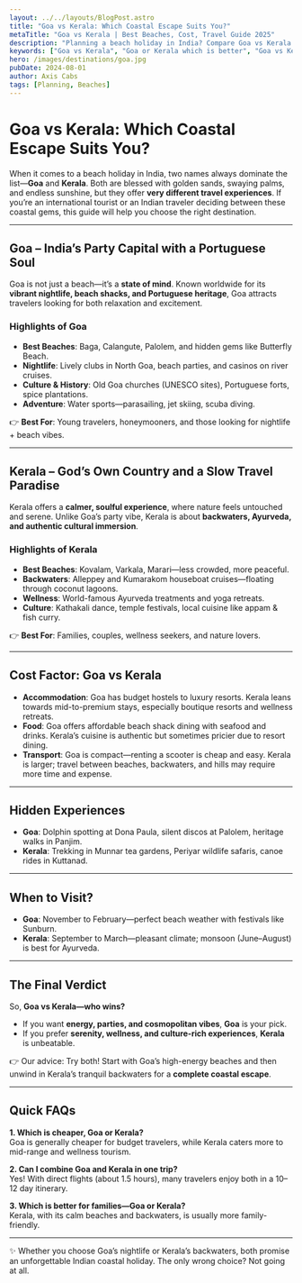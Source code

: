 ```yaml
---
layout: ../../layouts/BlogPost.astro
title: "Goa vs Kerala: Which Coastal Escape Suits You?"
metaTitle: "Goa vs Kerala | Best Beaches, Cost, Travel Guide 2025"
description: "Planning a beach holiday in India? Compare Goa vs Kerala – beaches, nightlife, backwaters, culture, costs & best time to visit. Find out which coastal escape suits you in 2025."
keywords: ["Goa vs Kerala", "Goa or Kerala which is better", "Goa vs Kerala cost", "best beaches in Goa vs Kerala", "Goa vs Kerala for honeymoon", "Goa vs Kerala tourism 2025"]
hero: /images/destinations/goa.jpg
pubDate: 2024-08-01
author: Axis Cabs
tags: [Planning, Beaches]
---
```


# Goa vs Kerala: Which Coastal Escape Suits You?

When it comes to a beach holiday in India, two names always dominate the list—**Goa** and **Kerala**. Both are blessed with golden sands, swaying palms, and endless sunshine, but they offer **very different travel experiences**. If you’re an international tourist or an Indian traveler deciding between these coastal gems, this guide will help you choose the right destination.

---

## Goa – India’s Party Capital with a Portuguese Soul
Goa is not just a beach—it’s a **state of mind**. Known worldwide for its **vibrant nightlife, beach shacks, and Portuguese heritage**, Goa attracts travelers looking for both relaxation and excitement.

### Highlights of Goa
- **Best Beaches**: Baga, Calangute, Palolem, and hidden gems like Butterfly Beach.  
- **Nightlife**: Lively clubs in North Goa, beach parties, and casinos on river cruises.  
- **Culture & History**: Old Goa churches (UNESCO sites), Portuguese forts, spice plantations.  
- **Adventure**: Water sports—parasailing, jet skiing, scuba diving.  

👉 **Best For**: Young travelers, honeymooners, and those looking for nightlife + beach vibes.

---

## Kerala – God’s Own Country and a Slow Travel Paradise
Kerala offers a **calmer, soulful experience**, where nature feels untouched and serene. Unlike Goa’s party vibe, Kerala is about **backwaters, Ayurveda, and authentic cultural immersion**.

### Highlights of Kerala
- **Best Beaches**: Kovalam, Varkala, Marari—less crowded, more peaceful.  
- **Backwaters**: Alleppey and Kumarakom houseboat cruises—floating through coconut lagoons.  
- **Wellness**: World-famous Ayurveda treatments and yoga retreats.  
- **Culture**: Kathakali dance, temple festivals, local cuisine like appam & fish curry.  

👉 **Best For**: Families, couples, wellness seekers, and nature lovers.

---

## Cost Factor: Goa vs Kerala
- **Accommodation**: Goa has budget hostels to luxury resorts. Kerala leans towards mid-to-premium stays, especially boutique resorts and wellness retreats.  
- **Food**: Goa offers affordable beach shack dining with seafood and drinks. Kerala’s cuisine is authentic but sometimes pricier due to resort dining.  
- **Transport**: Goa is compact—renting a scooter is cheap and easy. Kerala is larger; travel between beaches, backwaters, and hills may require more time and expense.  

---

## Hidden Experiences
- **Goa**: Dolphin spotting at Dona Paula, silent discos at Palolem, heritage walks in Panjim.  
- **Kerala**: Trekking in Munnar tea gardens, Periyar wildlife safaris, canoe rides in Kuttanad.  

---

## When to Visit?
- **Goa**: November to February—perfect beach weather with festivals like Sunburn.  
- **Kerala**: September to March—pleasant climate; monsoon (June–August) is best for Ayurveda.  

---

## The Final Verdict
So, **Goa vs Kerala—who wins?**  
- If you want **energy, parties, and cosmopolitan vibes**, **Goa** is your pick.  
- If you prefer **serenity, wellness, and culture-rich experiences**, **Kerala** is unbeatable.  

👉 Our advice: Try both! Start with Goa’s high-energy beaches and then unwind in Kerala’s tranquil backwaters for a **complete coastal escape**.  

---

## Quick FAQs
**1. Which is cheaper, Goa or Kerala?**  
Goa is generally cheaper for budget travelers, while Kerala caters more to mid-range and wellness tourism.  

**2. Can I combine Goa and Kerala in one trip?**  
Yes! With direct flights (about 1.5 hours), many travelers enjoy both in a 10–12 day itinerary.  

**3. Which is better for families—Goa or Kerala?**  
Kerala, with its calm beaches and backwaters, is usually more family-friendly.  

---

✨ Whether you choose Goa’s nightlife or Kerala’s backwaters, both promise an unforgettable Indian coastal holiday. The only wrong choice? Not going at all.
